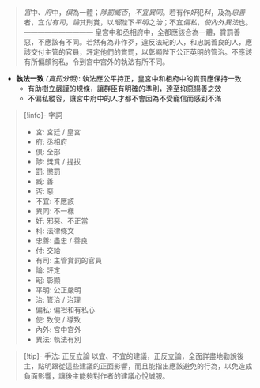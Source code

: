 > *宮*中、*府*中，*俱*為一體；*陟罰臧否*，*不宜異同*。若有作*奸*犯*科*，及為*忠善*者，宜*付有司*，*論*其刑賞，以*昭*陛下*平明*之*治*；不宜*偏私*，*使內外異法*也。
> ━━━━━━━━━━
> 皇宫中和丞相府中，全都應該合為一體，賞罰善惡，不應該有不同。若然有為非作歹，違反法紀的人，和忠誠善良的人，應該交付主管的官員，評定他們的賞罰，以彰顯陛下公正英明的管治。不應該有所偏頗徇私，令到宫中宫外的執法有所不同。

- **執法一致** *(賞罰分明)*: 執法應公平持正，皇宮中和相府中的賞罰應保持一致
	- 有助樹立嚴謹的規條，讓群臣有明確的準則，達至抑惡揚善之效
	- 不偏私縱容，讓宮中府中的人才都不會因為不受寵信而感到不滿

> [!info]- 字詞
> - 宮: 宮廷 / 皇宮
> - 府: 丞相府
> - 俱: 全部
> - <span class="hi-orange">陟: 獎賞 / 提拔</span>
> - <span class="hi-orange">罰: 懲罰</span>
> - <span class="hi-orange">臧: 善</span>
> - <span class="hi-orange">否: 惡</span>
> - 不宜: 不應該
> - 異同: 不一樣
> - 奸: 邪惡、不正當
> - 科: 法律條文
> - 忠善: 盡忠 / 善良
> - 付: 交給
> - 有司: 主管賞罰的官員
> - 論: 評定
> - 昭: 彰顯
> - 平明: 公正嚴明
> - 治: 管治 / 治理
> - 偏私: 偏袒和有私心
> - 使: 致使 / 導致
> - 內外: 宮中宫外
> - 異法: 執法有別

> [!tip]- 手法: 正反立論
> 以宜、不宜的建議，正反立論，全面詳盡地勸說後主，點明跟從這些建議的正面影響，而且能指出應該避免的行為，以免造成負面影響，讓後主能夠對作者的建議心悅誠服。
